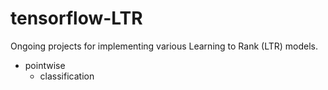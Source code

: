 # tensorflow-LTR

Ongoing projects for implementing various Learning to Rank (LTR) models.

- pointwise
    - classification
   